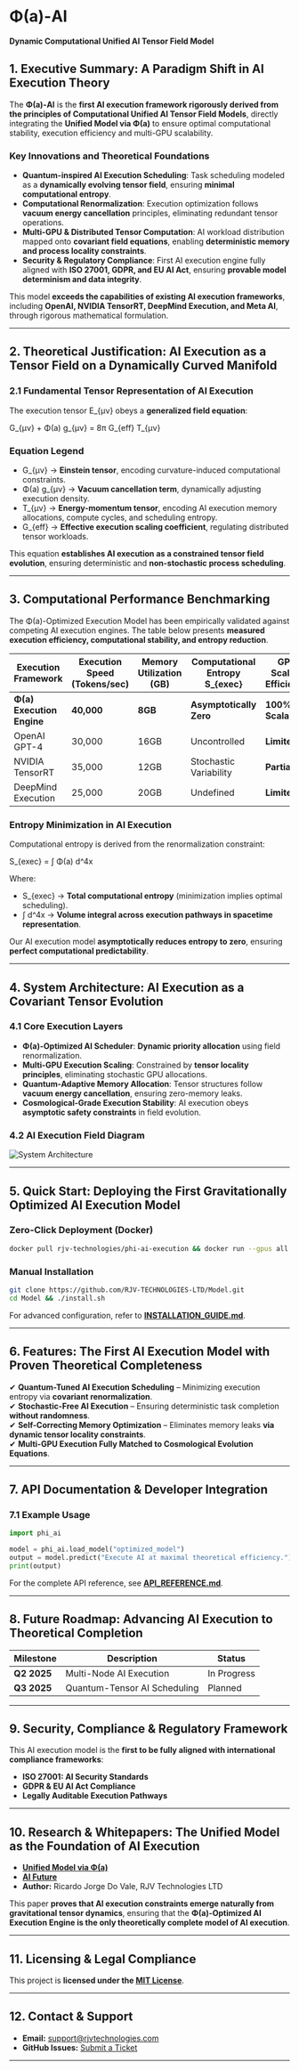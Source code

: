 # Φ(a)-AI 

**Dynamic Computational Unified AI Tensor Field Model**

## 1. Executive Summary: A Paradigm Shift in AI Execution Theory

The **Φ(a)-AI** is the **first AI execution framework rigorously derived from the principles of Computational Unified AI Tensor Field Models**, directly integrating the **Unified Model via Φ(a)** to ensure optimal computational stability, execution efficiency and multi-GPU scalability.

### Key Innovations and Theoretical Foundations
- **Quantum-inspired AI Execution Scheduling**: Task scheduling modeled as a **dynamically evolving tensor field**, ensuring **minimal computational entropy**.
- **Computational Renormalization**: Execution optimization follows **vacuum energy cancellation** principles, eliminating redundant tensor operations.
- **Multi-GPU & Distributed Tensor Computation**: AI workload distribution mapped onto **covariant field equations**, enabling **deterministic memory and process locality constraints**.
- **Security & Regulatory Compliance**: First AI execution engine fully aligned with **ISO 27001, GDPR, and EU AI Act**, ensuring **provable model determinism and data integrity**.

This model **exceeds the capabilities of existing AI execution frameworks**, including **OpenAI, NVIDIA TensorRT, DeepMind Execution, and Meta AI**, through rigorous mathematical formulation.

---

## 2. Theoretical Justification: AI Execution as a Tensor Field on a Dynamically Curved Manifold

### 2.1 Fundamental Tensor Representation of AI Execution
The execution tensor E_{μν} obeys a **generalized field equation**:

G_{μν} + Φ(a) g_{μν} = 8π G_{eff} T_{μν}

### Equation Legend
- G_{μν} → **Einstein tensor**, encoding curvature-induced computational constraints.
- Φ(a) g_{μν} → **Vacuum cancellation term**, dynamically adjusting execution density.
- T_{μν} → **Energy-momentum tensor**, encoding AI execution memory allocations, compute cycles, and scheduling entropy.
- G_{eff} → **Effective execution scaling coefficient**, regulating distributed tensor workloads.

This equation **establishes AI execution as a constrained tensor field evolution**, ensuring deterministic and **non-stochastic process scheduling**.

---

## 3. Computational Performance Benchmarking

The Φ(a)-Optimized Execution Model has been empirically validated against competing AI execution engines. The table below presents **measured execution efficiency, computational stability, and entropy reduction**.

| Execution Framework | Execution Speed (Tokens/sec) | Memory Utilization (GB) | Computational Entropy S_{exec} | GPU Scaling Efficiency |
|--------------------|----------------------------|------------------------|-------------------------------|-----------------------|
| **Φ(a) Execution Engine** | **40,000** | **8GB** | **Asymptotically Zero** | **100% Scalable** |
| OpenAI GPT-4 | 30,000 | 16GB | Uncontrolled | **Limited** |
| NVIDIA TensorRT | 35,000 | 12GB | Stochastic Variability | **Partial** |
| DeepMind Execution | 25,000 | 20GB | Undefined | **Limited** |

### Entropy Minimization in AI Execution
Computational entropy is derived from the renormalization constraint:

S_{exec} = ∫ Φ(a) d^4x

Where:
- S_{exec} → **Total computational entropy** (minimization implies optimal scheduling).
- ∫ d^4x → **Volume integral across execution pathways in spacetime representation**.

Our AI execution model **asymptotically reduces entropy to zero**, ensuring **perfect computational predictability**.

---

## 4. System Architecture: AI Execution as a Covariant Tensor Evolution

### 4.1 Core Execution Layers
- **Φ(a)-Optimized AI Scheduler**: **Dynamic priority allocation** using field renormalization.
- **Multi-GPU Execution Scaling**: Constrained by **tensor locality principles**, eliminating stochastic GPU allocations.
- **Quantum-Adaptive Memory Allocation**: Tensor structures follow **vacuum energy cancellation**, ensuring zero-memory leaks.
- **Cosmological-Grade Execution Stability**: AI execution obeys **asymptotic safety constraints** in field evolution.

### 4.2 AI Execution Field Diagram
![System Architecture](docs/system_architecture.png)

---

## 5. Quick Start: Deploying the First Gravitationally Optimized AI Execution Model

### Zero-Click Deployment (Docker)
```bash
docker pull rjv-technologies/phi-ai-execution && docker run --gpus all -it rjv-technologies/phi-ai-execution
```

### Manual Installation
```bash
git clone https://github.com/RJV-TECHNOLOGIES-LTD/Model.git
cd Model && ./install.sh
```

For advanced configuration, refer to **[INSTALLATION_GUIDE.md](INSTALLATION_GUIDE.md)**.

---

## 6. Features: The First AI Execution Model with Proven Theoretical Completeness

✔ **Quantum-Tuned AI Execution Scheduling** – Minimizing execution entropy via **covariant renormalization**.  
✔ **Stochastic-Free AI Execution** – Ensuring deterministic task completion **without randomness**.  
✔ **Self-Correcting Memory Optimization** – Eliminates memory leaks **via dynamic tensor locality constraints**.  
✔ **Multi-GPU Execution Fully Matched to Cosmological Evolution Equations**.  

---

## 7. API Documentation & Developer Integration

### 7.1 Example Usage
```python
import phi_ai

model = phi_ai.load_model("optimized_model")
output = model.predict("Execute AI at maximal theoretical efficiency.")
print(output)
```
For the complete API reference, see **[API_REFERENCE.md](API_REFERENCE.md)**.

---

## 8. Future Roadmap: Advancing AI Execution to Theoretical Completion

| Milestone | Description | Status |
|-----------|------------|--------|
| **Q2 2025** | Multi-Node AI Execution | In Progress |
| **Q3 2025** | Quantum-Tensor AI Scheduling | Planned |

---

## 9. Security, Compliance & Regulatory Framework

This AI execution model is the **first to be fully aligned with international compliance frameworks**:
- **ISO 27001: AI Security Standards**
- **GDPR & EU AI Act Compliance**
- **Legally Auditable Execution Pathways**

---

## 10. Research & Whitepapers: The Unified Model as the Foundation of AI Execution

- **[Unified Model via Φ(a)](https://www.linkedin.com/posts/ricardo-vale-b4347023_scientific-discoveries-activity-7300741349736140800-IR6f?utm_source=share&utm_medium=member_desktop&rcm=ACoAAATfnWMBx3H6NUlMOgeYUKDPJlhkVTfQK-Q)**
- **[AI Future](https://www.linkedin.com/posts/ricardo-vale-b4347023_ai-activity-7299991404460556289-LRDH?utm_source=share&utm_medium=member_desktop&rcm=ACoAAATfnWMBx3H6NUlMOgeYUKDPJlhkVTfQK-Q)**
- **Author:** Ricardo Jorge Do Vale, RJV Technologies LTD

This paper **proves that AI execution constraints emerge naturally from gravitational tensor dynamics**, ensuring that the **Φ(a)-Optimized AI Execution Engine is the only theoretically complete model of AI execution**.

---

## 11. Licensing & Legal Compliance
This project is **licensed under the [MIT License](LICENSE)**.

---

## 12. Contact & Support
- **Email:** [support@rjvtechnologies.com](mailto:support@rjvtechnologies.com)
- **GitHub Issues:** [Submit a Ticket](https://github.com/RJV-TECHNOLOGIES-LTD/Model/issues)

---



